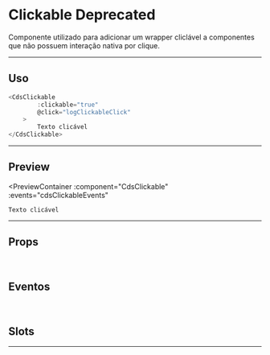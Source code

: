 # Clickable <Badge type="danger">Deprecated</Badge>

Componente utilizado para adicionar um wrapper cliclável a componentes que não possuem interação nativa por clique.

---

## Uso

```js
<CdsClickable
		:clickable="true"
		@click="logClickableClick"
	>
		Texto clicável
</CdsClickable>
```

---

## Preview

<PreviewContainer
	:component="CdsClickable"
	:events="cdsClickableEvents"
>
	Texto clicável
</PreviewContainer>

---

## Props

<APITable
	name="Clickable"
	section="props"
/>
<br />

## Eventos

<APITable
	name="Clickable"
	section="events"
/>
<br />

## Slots

<APITable
	name="Clickable"
	section="slots"
/>

---

<script setup>
import CdsClickable from '@/components/Clickable.vue';

const cdsClickableEvents = [
	'cds-click'
];
</script>

